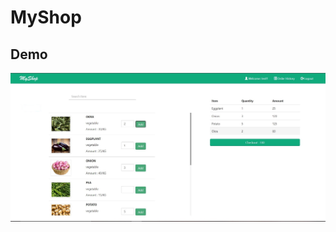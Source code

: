 # MyShop

## Demo
![Screenshot1](https://github.com/iamvedprakash/myshop/blob/main/home.JPG?raw=true)
